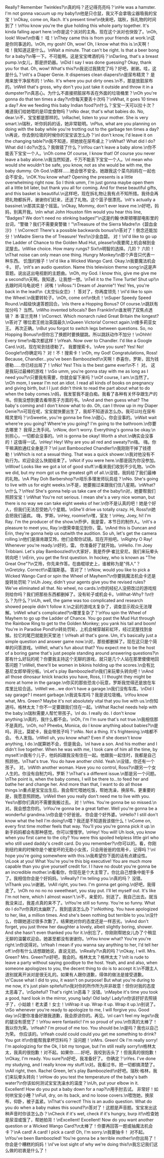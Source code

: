 Really? Remember Twinkles?\n真的吗？还记得亮亮吗？\nHe was a hamster. I'm not gonna vacuum up my baby!\n他是只仓鼠，我又不会拿吸尘器吸我的宝宝！\nOkay, come on, Rach. It's present time!\n快来吧，瑞秋，拆礼物的时间到了！\nYou know you're the glue holding this whole party together. It's kinda falling apart here.\n你是这个派对的主角。现在这个派对也快毁了。\nOh, look! Wow!\n你看！ 哇！\nThey came this is from your friends at work.\n这是你同事送的。\nOh, my gosh! Oh, wow! Oh, I know what this is.\n天啊！哇！我知道这是什么。\nWait a minute. That can't be right. Is that a beer bong for a baby?\n等一下。不可能啊。这是宝宝啤酒机吗？\nDarling, that's a breast pump.\n女儿，那是挤奶器。\nDid I say I was done guessing? Okay, thank you for that. Oh, wow! What's this?\n我说过我猜完了吗？好吧，谢谢。哇，这是什么？\nIt's a Diaper Genie. It dispenses clean diapers!\n是尿布精灵？ 是用来放干净尿布的！\nNo. It's where you put dirty ones.\n不，那是放脏尿布的。\nWell that's gross, why don't you just take it outside and throw it in a dumpster?\n真恶心。为什么不直接把脏尿布丢在外面的垃圾桶里？\nOh you're gonna do that ten times a day?\n你每天要丢十次吗？\nWhat, it goes 10 times a day? Are we feeding this baby Indian food?\n什么？宝宝一天可以拉十次？难道我们给她喂的是印度食物吗？\nNo dear, that's what babies do. No, dear.\n不，宝宝都是那样的。\nRachel, listen to your mother. She is very smart.\n瑞秋，听你妈妈的话，她非常聪明。\nPlus, what are you planning on doing with the baby while you're trotting out to the garbage ten times a day?\n再说，你去倒垃圾的时候你的宝宝该怎么办？\nI don't know, I'd leave it on the changing table?\n我不知道，把她放在尿布桌上？\nWhat? What did I do? What did I do?\n怎么？我做错了什么？\nYou can't leave a baby alone.\n你不能丢下宝宝一个人。\nOh come Of course, I know that! Of course you never leave a baby alone.\n我当然知道，千万不能丢下宝宝一个人。\nI mean who would she wouldn't be safe, you know, not as she would be with me, the baby dummy. Oh God.\n那样……她会很不安全。她跟我这个菜鸟妈妈在一起也会不安全。\nOK.You know what? Opening the presents is a little overwhelming right now. So I think umm, I'm just gonna maybe open them all a little bit later, but thank you all for coming. And for these beautiful gifts, and this basket is beautiful.\n这样吧，现在拆礼物让我有点不知所措。我待会再把礼物都拆开。谢谢你们赶来，还送了礼物。这个篮子很漂亮。\nIt's actually a bassinet.\n那其实是个摇篮。\nOkay, Mommy, don't ever leave me.\n好吧，妈妈，别离开我。\nIn what John Houston film would you hear this line, "Badges? We don't need no stinking badges!"\n这是约翰·休斯顿哪部电影里的台词，"警徽？我们不需要臭警徽！"\nTreasure of the Sierra Madre!\n《碧血金沙》！\nCorrect! There's a possible backwards bonus!\n答对了！倒念还能加分！\nMadre Sierra the of Treasure! Yes!\n沙金血碧。 对！\nI'd like to go up the Ladder of Chance to the Golden Mud Hut, please!\n我要爬上机会梯到金泥屋去。\nWise choice. How many rungs? Six!\n明智的选择。几阶？ 六阶！\nThat noise can only mean one thing. Hungry Monkey!\n那个声音只代表一种东西。 饥饿的猴子！\nI'd like a Wicked Wango Card. Okay.\n我要魔法机会卡。 好。\nIt's an audio question. Name this television theme song:\n这是声音题。说出这出电视剧的主题曲。\nOh, my God. I know this, give me give me a second!\n天啊。我知道，让我想一想。\nTell it to the Time Turtle! Shut up!\n去跟时间乌龟说吧！ 闭嘴！\nRoss:"I Dream of Jeannie"! Yes! Yes, you're back in the lead!\n《太空仙女恋》！ 答对了，你再度领先！\nI'd like to spin the Wheel.\n我要转轮子。\nOh, come on!\n快点！\nSuper Speedy Speed Round.\n超级快速答题回合。\nIs there a Hopping Bonus? Of course.\n跳跃有加分吗？ 当然。\nWho invented bifocals? Ben Franklin!\n谁发明了双焦点透镜？ 本·富兰克林！\nCorrect. Which monarch ruled Great Britain the longest?\n答对了 哪位君王统治英国最久\nQueen Victoria! Correct again.\n维多莉亚女王。 再次正确。\nBut you forgot to switch legs between questions. So, no Hopping Bonus!\n但你忘了换题时要换腿跳。所以跳跃动作不加分！\nOhhh! Every time!\n每次都这样！\nYeah. Now over to Chandler. I'd like a Google Card.\n对。现在轮到钱德勒了。 我要搜索卡。\nAre you sure? Yes! No! Google!\n你确定吗？ 对！不！搜索卡！\nOh, my God! Congratulations, Ross! Because, Chandler...you've been Bamboozled!\n天啊！恭喜你，罗斯，因为钱德勒……你已经出局了！\nNo! Yes! This is the best game ever!\n不！ 对。 这是我玩过最棒的游戏！\nSo umm, you're gonna stay with me as long as I need you?\n只要我有需要，你就会留下来吗？\nOf course, I am.\n当然了。\nOh mom, I swear I'm not an idiot. I read all kinds of books on pregnancy and giving birth, but I I just didn't think to read the part about what to do when the baby comes.\n妈，我发誓我不是白痴。我看了各种有关怀孕跟生产的书。但我没想到要去看带孩子方面的书。\nAnd and then guess what? The baby's coming and I don't know what to do. Oh, can I throw up in my Diaper Genie?\n可现在呢，宝宝就快要出生了，我却不知道该怎么办。我可以吐在尿布精灵里吗？\nSweetie, you're gonna be fine.\n甜心，你会没事的。\nWait wait where're you going? Where're you going? I'm going to the bathroom.\n你要去哪里？ 我得上洗手间。\nNow, don't worry. Everything's gonna be okay.\n别担心，一切都会没事的。\nIt is gonna be okay! Worth a shot.\n确实会没事的！这值得一试。\nHey! Hey! Why are you all red and sweaty?\n嗨。 嗨。你干嘛满脸通红全身是汗？\nI just Bamboozled Chandler!\n我刚刚干掉了钱德勒！\nWhich is not a sexual thing. That was a quick shower.\n我对他没有不轨行为。欢迎会这么快就结束了。\nNot if you were here.\n那是因为你没参加。\nWow! Looks like we got a lot of good stuff.\n看来我们收到不少礼物。\nOh we did, but my mom got us the greatest gift of all.\n没错，我妈给了我们最棒的礼物。\nA Play Doh Barbershop?\n培乐多理发师玩具组？\nNo. She's going to live with us for eight weeks.\n不是，她要搬过来跟我们住八星期。\nWhat?\n什么？\nYes! She's gonna help us take care of the baby!\n对，她要帮我们照顾宝宝！\nWhat You're not serious. I mean she's a very nice woman, but there is no way we can take eight weeks of her.\n你不是认真的吧！她是个好人，但我们无法忍受她八个星期。\nShe'll drive us totally crazy. Hi, Ross!\n她会把我们逼疯。 嗨，罗斯。\nHey, roomie!\n嘿，室友！\nHey, Joey, hi! I'm Ray. I'm the producer of the show.\n乔伊，我是雷，本节日的制作人。\nIt's a pleasure to meet you, Ray.\n很荣幸能见到你，雷。\nAnd this is Duncan and Erin, they're gonna help us outwith the audition. So uh, let's get the camera rolling.\n他们是唐肯跟艾玲，他们会帮你试镜。现在开拍吧。\nRighty O Ray! Whenever you're ready.\n好的，雷。 你准备好了就开始。\nHello. I'm Joey Tribbiani. Let's play Bamboozled!\n大家好，我是乔伊·崔比安尼。我们来玩晕头转向吧！\nErin, you get the first question. In hockey, who is known as "The Great One"?\n艾玲，你先来作答。在曲棍球史上，谁被称为是"伟人"？\nGretzky. Correct!\n葛瑞斯基。 答对了！\nNow, would you like to pick a Wicked Wango Card or spin the Wheel of Mayhem?\n你要挑魔法机会卡还是旋转处罚轮？\nUh Joey, didn't your agents give you the revised rules? We've eliminated all that. No wheel, no cards.\n你的经纪人没把改过的游戏规则给你吗？我们把那些东西都删掉了。没有轮子或机会卡。\nWhat-Why? !\n什么？为什么？\nUh, well, the game was too complicated and research showed people didn't follow it.\n之前的游戏太复杂了，调查显示观众无法理解。\nWell what's complicated?\n哪里复杂了？\nYou spin the Wheel of Mayhem to go up the Ladder of Chance. You go past the Mud Hut through the Rainbow Ring to get to the Golden Monkey; you yank his tail and boom! You're in Paradise Pond!\n转处罚轮，上机会梯穿越彩虹环，经过泥屋找到金猴。拉它的尾巴就能到天堂池！\nYeah all that's gone. Um, it's basically just a simple question and answer game now.\n对，那些都删掉了。现在这只是个简单的问答游戏。\nWell, what's fun about that? You expect me to be the host of a boring game that's just people standing around answering questions?\n那有什么好玩的呢？你要我主持这个无聊的游戏，就只是几个人站在那里傻傻地回答问题？\nWell, there'll be women in bikinis holding up the scores.\n会有比基尼女郎举得分板。\nLet's play Bamboozled!\n我们来玩晕头转向吧！\nAnd all those dinosaur knick knacks you have, Ross, I I thought they might be more at home in the garage.\n你买的那些恐龙小玩意，罗斯我觉得还是放在车库里比较合适。\nWell we...we don't have a garage.\n我们没有车库。\nDid I say garage? I meant garbage.\n我说车库吗？我是说垃圾桶。\nYou know what, Mrs. Green? Maybe it's not absolutely vital that you live with us.\n你知道吗，格林太太？你不一定要跟我们住在一起。\nWhat Rachel needs help with the baby.\n瑞秋需要人帮忙带孩子。\nI do. I really do. I don't know anything.\n真的，我什么都不会。\nOh, I'm I'm sure that's not true.\n我相信那不是真的。\nOh, no? Pheebs, Monica, do I know anything about babies?\n是吗，菲比，莫妮卡，我会带孩子吗？\nNo. Not a thing. It's frightening.\n啥都不会。 令人发指。\nWell uh, you know what? Even if she doesn't know anything, I do.\n就算她不会，但是我会。\nI have a son. And his mother and I didn't live together. When he was with me, I took care of him all the time, by myself.\n我有个儿子，他妈妈跟我没有住在一起。他跟我一起住时，我都是自己照顾他。\nThat's true. You do have another child. Yeah.\n没错，你还有一个孩子。 对。\nWith another woman. Have you no control, Ross?\n跟另一个女人生的。你没有自制力吗，罗斯？\nThat's a different issue.\n那是另一个问题。\nThe point is, when the baby comes, I will be there to...to feed her and bathe her and change her. And more than that, I want to do all those things.\n重点是宝宝出生后，我会帮忙喂她吃饭，帮她洗澡，换尿布。更重要的是，我愿意照顾她。\nWell then you really don't need me to live with you. Yes!\n那你们真的不需要我搬过去。 对！\nYes. You're gonna be so missed.\n对。我会想念你的。\nYou're gonna be a great father. Well you're gonna be a wonderful grandma.\n你会是个好爸爸。 你会是个好外婆。\nHello? I still don't know what the hell I'm doing!\n喂？我还是不知道我该做什么！\nCome on, every first time mother feels that way. You'll you you're gonna pick it up.\n新手妈妈都会有那种感觉。你可以慢慢学。\nHey! You will! Uh look, you know when you first came to the city? You were this spoiled helpless little girl who who still used daddy's credit card. Do you remember?\n你可以的。看，你刚到纽约来的时候你是个被宠坏的无助小女孩，只会用爸爸的信用卡，记得吗？\nI hope you're going somewhere with this.\n我希望你下面的话有点建设性。\nLook at you! What You're you're this big executive! You are much more capable than you give yourself credit for. I I have no doubt you're gonna be an incredible mother.\n看看你，你现在是个大主管了。你比自己想象中能干多了。我相信你会是个好妈妈。\nReally? I'm telling you.\n真的吗？ 没错。\nThank you.\n谢谢。\nAll right, you two. I'm gonna get going.\n好吧，我得走了。\nOh no no no no sweetheart, you stay put. I'll let myself out. It's like I'm not here, which I almost wasn't.\n不，亲爱的，别送了。我自己出去。就当我没来过，我差点真的来不了。\nYou're still so funny. You're so funny. What do I do?\n你真的太幽默了。我到底该怎么办？\nNothing. You have apologized to her, like, a million times. And she's been nothing but terrible to you.\n没什么，你跟她道过很多次歉了。结果她对你的态度还是一样恶劣。\nAnd don't forget, you just threw her daughter a lovely, albeit slightly boring, shower. And she hasn't even thanked you for it.\n别忘了，你刚刚帮她女儿办了个稍显无聊的温馨欢迎会。她甚至都没有谢谢你。\nYou know what? You're you're right.\n你说得对。\nYeah I mean if you wanna say anything to her, I'd tell her off.\n你有什么话想跟她说，直说无妨。\nReally?\n真的吗？\nOkay, I will. Mrs. Green? Mrs. Green?\n好吧，我会的。格林太太？格林太太？\nIt is rude to leave a party without saying goodbye to the host. Yeah, and and also, when someone apologizes to you, the decent thing to do is to accept it.\n不跟主人道别就离开派对是很无礼的。如果有人跟你道歉，得体的做法是接受道歉。\n'Cause what I did to you, it wasn't on purpose! But what you're during to me now, it's just plain spiteful!\n我对你的所作所为并非故意！但你对我的态度太恶毒了。\nSpiteful? That's right.\n恶毒？ 没错。\nMaybe it's time you took a good, hard look in the mirror, young lady! Old lady! Lady!\n你该好好去照镜子了，小姑娘！老太婆！女士！\nWrap it up. Wrap it up. Wrap it up.\n别说了。\nSo whenever you're ready to apologize to me, I will forgive you. Good day.\n只要你准备好跟我道歉，我会原谅你的。再见。\nI can't feel my legs!\n我的腿没有感觉了！\nYou were fantastic! I'm so proud of you.\n你真的太棒了！我以你为荣。\nYeah? I'm proud of me too. You should be.\n是吗？我也以自己为荣。 你应该的。\nYeah could could could you get me something to drink? You got it!\n你能帮我拿杯饮料吗？ 没问题！\nMrs. Green! Ok I'm really sorry! I'm apologizing for the Ok, I bit my tongue, but I'm still really sorry!\n格林太太，我真的很抱歉！对不起。如果你……好吧，我咬到舌头了！但我真的很抱歉！\nOkay, I'm ready. You sure?\n好吧，我准备好了。 你确定？\nYes. I've done my studying, and I really know my stuff.\n对。我看过书，把一切都搞清楚了。\nAll right, then. Rachel Green, let's play Bamboozled!\n好吧。瑞秋·格林，我们来玩晕头转向！\nHow do you test the temperature of the baby's bath water?\n你该如何测试宝宝洗澡水的温度？\nUh, put your elbow in it. Excellent! How do you put a baby down for a nap?\n用手肘去试。 非常好！如何哄宝宝小睡？\nFull, dry, on its back, and no loose covers.\n喂饱她，换尿布，仰卧，被子盖紧。\nThat's correct! This is an audio question. What do you do when a baby makes this sound?\n答对了！这题是声音题。宝宝发出这种声音时你该怎么办？\nCheck if it's wet, check if it's hungry, burp it!\n检查她是尿湿或饿了，帮她拍背！\nExcellent! Excellent! Now do you want another question or a Wicked Wango Card?\n太棒了！你要再回答一题或抽魔法机会卡？\nA card! A card! I pick a card! Oh, I'm sorry.\n我要抽卡！ 对不起。\nYou've been Bamboozled! You're gonna be a terrible mother!\n你出局了！你会是个糟糕的妈妈！\nI've lost sight of why we're doing this!\n我忘记我们这么做的初衷是什么了！
